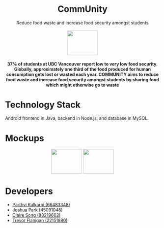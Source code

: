 # <div align="center">CommUnity</div>


<div align="center">Reduce food waste and increase food security amongst students</div>

<br/>

<div align="center"><img src="https://github.com/JoshParkSJ/CommUnity/tree/main/assets/logos/logo_art.png" width="100" height="80" style="vertical-align:middle"></div>

<div align="center">
<h4>37% of students at UBC Vancouver report low to very low food security. Globally, approximately one third of the food produced for human consumption gets lost or wasted each year. COMMUNITY aims to reduce food waste and increase food security amongst students by sharing food which might otherwise go to waste</h4>
</div>


# Technology Stack

Android frontend in Java, backend in Node.js, and database in MySQL.



# Mockups

<div align="center">
	<img src="https://github.com/JoshParkSJ/CommUnity/tree/main/assets/mockups/main_day.png" width="100" height="80" style="vertical-align:middle">
	<img src="https://github.com/JoshParkSJ/CommUnity/tree/main/assets/mockups/main_night.png" width="100" height="80" style="vertical-align:middle">
</div>



 # Developers
 - [Parthvi Kulkarni (66483348)](https://github.com/parthvi-kulkarni)
 - [Joshua Park (45091048)](https://github.com/joshparksj)
 - [Claire Song (88219662)](https://github.com/cxsong1)
 - [Trevor Flanigan (22151880)](https://github.com/trevorflanigan)

